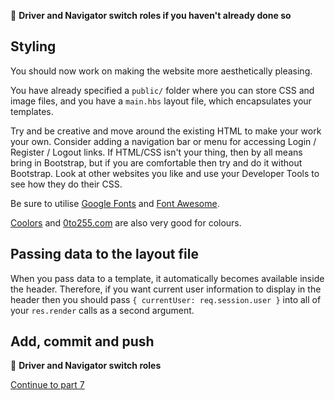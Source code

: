:twisted_rightwards_arrows: **Driver and Navigator switch roles if you haven't already done so**

## Styling

You should now work on making the website more aesthetically pleasing.

You have already specified a `public/` folder where you can store CSS and image files, and you have a `main.hbs` layout file, which encapsulates your templates. 

Try and be creative and move around the existing HTML to make your work your own. Consider adding a navigation bar or menu for accessing Login / Register / Logout links. If HTML/CSS isn't your thing, then by all means bring in Bootstrap, but if you are comfortable then try and do it without Bootstrap. Look at other websites you like and use your Developer Tools to see how they do their CSS.

Be sure to utilise [Google Fonts](https://fonts.google.com/) and [Font Awesome](http://fontawesome.io/). 

[Coolors](https://coolors.co/) and [0to255.com](http://www.0to255.com/) are also very good for colours.

## Passing data to the layout file

When you pass data to a template, it automatically becomes available inside the header. Therefore, if you want current user information to display in the header then you should pass `{ currentUser: req.session.user }` into all of your `res.render` calls as a second argument.

## Add, commit and push

:twisted_rightwards_arrows: **Driver and Navigator switch roles**

[Continue to part 7](lesson1_part7.md)